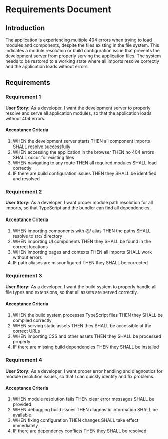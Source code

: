 # Requirements Document

## Introduction

The application is experiencing multiple 404 errors when trying to load modules and components, despite the files existing in the file system. This indicates a module resolution or build configuration issue that prevents the development server from properly serving the application files. The system needs to be restored to a working state where all imports resolve correctly and the application loads without errors.

## Requirements

### Requirement 1

**User Story:** As a developer, I want the development server to properly resolve and serve all application modules, so that the application loads without 404 errors.

#### Acceptance Criteria

1. WHEN the development server starts THEN all component imports SHALL resolve successfully
2. WHEN accessing the application in the browser THEN no 404 errors SHALL occur for existing files
3. WHEN navigating to any route THEN all required modules SHALL load correctly
4. IF there are build configuration issues THEN they SHALL be identified and resolved

### Requirement 2

**User Story:** As a developer, I want proper module path resolution for all imports, so that TypeScript and the bundler can find all dependencies.

#### Acceptance Criteria

1. WHEN importing components with @/ alias THEN the paths SHALL resolve to src/ directory
2. WHEN importing UI components THEN they SHALL be found in the correct locations
3. WHEN importing pages and contexts THEN all imports SHALL work without errors
4. IF path aliases are misconfigured THEN they SHALL be corrected

### Requirement 3

**User Story:** As a developer, I want the build system to properly handle all file types and extensions, so that all assets are served correctly.

#### Acceptance Criteria

1. WHEN the build system processes TypeScript files THEN they SHALL be compiled correctly
2. WHEN serving static assets THEN they SHALL be accessible at the correct URLs
3. WHEN importing CSS and other assets THEN they SHALL be processed properly
4. IF there are missing build dependencies THEN they SHALL be installed

### Requirement 4

**User Story:** As a developer, I want proper error handling and diagnostics for module resolution issues, so that I can quickly identify and fix problems.

#### Acceptance Criteria

1. WHEN module resolution fails THEN clear error messages SHALL be provided
2. WHEN debugging build issues THEN diagnostic information SHALL be available
3. WHEN fixing configuration THEN changes SHALL take effect immediately
4. IF there are dependency conflicts THEN they SHALL be resolved